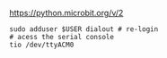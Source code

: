 
<https://python.microbit.org/v/2>

```shell
sudo adduser $USER dialout # re-login
# acess the serial console
tio /dev/ttyACM0
```

